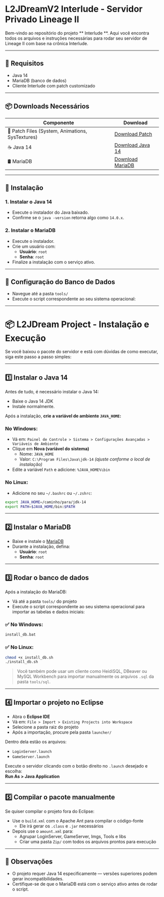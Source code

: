 # L2JDreamV2 Interlude - Servidor Privado Lineage II

Bem-vindo ao repositório do projeto ** Interlude **. Aqui você encontra todos os arquivos e instruções necessárias para rodar seu servidor de Lineage II com base na crônica Interlude.

---

## 🔧 Requisitos

- Java 14
- MariaDB (banco de dados)
- Cliente Interlude com patch customizado

---

## 📦 Downloads Necessários

| Componente   | Download |
|--------------|----------|
| 🔧 Patch Files (System, Animations, SysTextures) | [Download Patch](https://mega.nz/file/lq8UnKhT#mO4BLffqoSEqgjF6nA34wvm67eHTkJU8Zwq9s_N9TJI) |
| ☕ Java 14 | [Download Java 14](https://mega.nz/file/xzdl0BrA#unjVTTUYbTK7-Q8wkX6Ps4b43Q5K6yOzuFGKdce3vHc) |
| 🛢️ MariaDB | [Download MariaDB](https://mega.nz/file/E6FG1LyI#uMzj3r2X1NpL9z7cINfd41Q0IRXNLgUnkcUNCd_BDtQ) |

---

## 🧪 Instalação

### 1. Instalar o Java 14

- Execute o instalador do Java baixado.
- Confirme se o `java -version` retorna algo como `14.0.x`.

### 2. Instalar o MariaDB

- Execute o instalador.
- Crie um usuário com:
  - **Usuário**: `root`
  - **Senha**: `root`
- Finalize a instalação com o serviço ativo.

---

## 🧰 Configuração do Banco de Dados

- Navegue até a pasta `tools/`
- Execute o script correspondente ao seu sistema operacional:

---

# 📦 L2JDream Project - Instalação e Execução

Se você baixou o pacote do servidor e está com dúvidas de como executar, siga este passo a passo simples:

---

## 1️⃣ Instalar o Java 14

Antes de tudo, é necessário instalar o Java 14:

- Baixe o Java 14 JDK
- Instale normalmente.

Após a instalação, **crie a variável de ambiente `JAVA_HOME`:**

### No Windows:

- Vá em: `Painel de Controle > Sistema > Configurações Avançadas > Variáveis de Ambiente`
- Clique em **Nova (variável do sistema)**
  - Nome: `JAVA_HOME`
  - Valor: `C:\Program Files\Java\jdk-14` _(ajuste conforme o local de instalação)_
- Edite a variável `Path` e adicione: `%JAVA_HOME%\bin`

### No Linux:

- Adicione no seu `~/.bashrc` ou `~/.zshrc`:
```bash
export JAVA_HOME=/caminho/para/jdk-14
export PATH=$JAVA_HOME/bin:$PATH
```

---

## 2️⃣ Instalar o MariaDB

- Baixe e instale o [MariaDB](https://mariadb.org/download/)
- Durante a instalação, defina:
  - **Usuário**: `root`
  - **Senha**: `root`

---

## 3️⃣ Rodar o banco de dados

Após a instalação do MariaDB:

- Vá até a pasta `tools/` do projeto
- Execute o script correspondente ao seu sistema operacional para importar as tabelas e dados iniciais:

### ✅ No **Windows**:
```bat
install_db.bat
```

### ✅ No **Linux**:
```bash
chmod +x install_db.sh
./install_db.sh
```

> Você também pode usar um cliente como HeidiSQL, DBeaver ou MySQL Workbench para importar manualmente os arquivos `.sql` da pasta `tools/sql`.

---

## 4️⃣ Importar o projeto no Eclipse

- Abra o **Eclipse IDE**
- Vá em: `File > Import > Existing Projects into Workspace`
- Selecione a pasta raiz do projeto
- Após a importação, procure pela pasta `launcher/`

Dentro dela estão os arquivos:

- `LoginServer.launch`
- `GameServer.launch`

Execute o servidor clicando com o botão direito no `.launch` desejado e escolha:  
**Run As > Java Application**

---

## 5️⃣ Compilar o pacote manualmente

Se quiser compilar o projeto fora do Eclipse:

- Use o `build.xml` com o Apache Ant para compilar o código-fonte
  - Ele irá gerar os `.class` e `.jar` necessários
- Depois use o `amount.xml` para:
  - Agrupar LoginServer, GameServer, Imgs, Tools e libs
  - Criar uma pasta `Zip/` com todos os arquivos prontos para execução

---

## 📌 Observações

- O projeto requer Java 14 especificamente — versões superiores podem gerar incompatibilidades.
- Certifique-se de que o MariaDB está com o serviço ativo antes de rodar o script.
